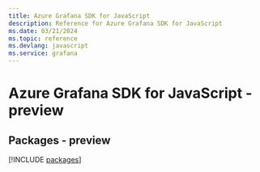 ```yaml
---
title: Azure Grafana SDK for JavaScript
description: Reference for Azure Grafana SDK for JavaScript
ms.date: 03/21/2024
ms.topic: reference
ms.devlang: javascript
ms.service: grafana
---
```

# Azure Grafana SDK for JavaScript - preview
## Packages - preview
[!INCLUDE [packages](grafana-index.md)]